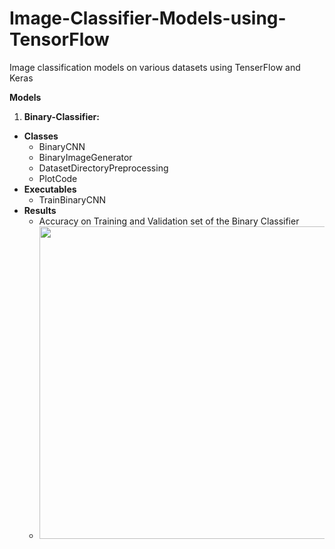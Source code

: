# Image-Classifier-Models-using-TensorFlow
Image classification models on various datasets using TenserFlow and Keras

**Models**
1. **Binary-Classifier:**
  - **Classes**
    - BinaryCNN
    - BinaryImageGenerator
    - DatasetDirectoryPreprocessing
    - PlotCode
  - **Executables**
    - TrainBinaryCNN
  - **Results**
    - Accuracy on Training and Validation set of the Binary Classifier
    - <img src="Images/train v validation_accuracy.png" width=500>
